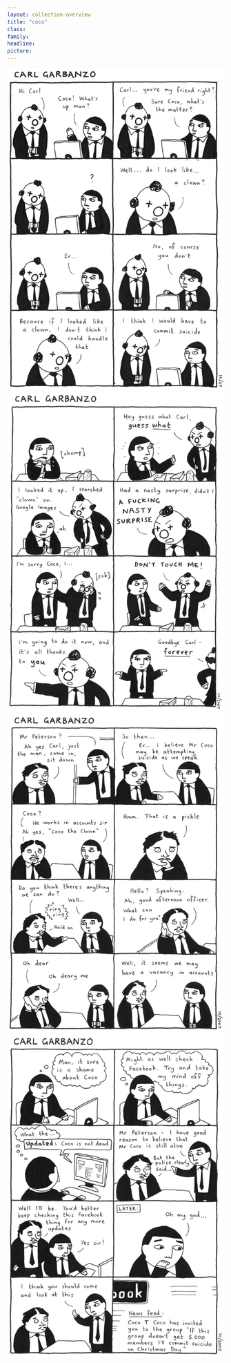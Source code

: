```yaml
---
layout: collection-overview
title: "coco"
class:	
family:
headline:
picture:
---
```


![coco1](/assets/img/garbanzo/2007/coco1-900w.jpg)
![coco2](/assets/img/garbanzo/2007/coco2-900w.jpg)
![coco3](/assets/img/garbanzo/2007/coco3-900w.jpg)
![coco4](/assets/img/garbanzo/2007/coco4-900w.jpg)
